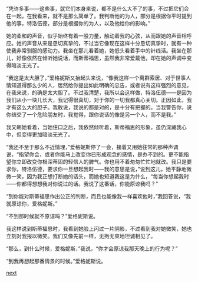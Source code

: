 
“凭许多事——这些事，就它们本身来说，都不是什么大不了的事，不过把它们合在一起，在我看来，就不是那么简单了。我判断他的为人，部分是根据你平时提到他的事，特洛伍德，部分是根据你的为人，以及他给你的影响。”

她的柔和的声音，似乎始终有着一股力量，触动着我的心弦，从而跟她的声音相呼应。她的声音从来是恳切真挚的，不过当它像现在这样十分恳切真挚时，就有一种使我非常驯服的感动力。我坐在那儿看着她，她低头看着手中的针线活。我坐在那儿，好像依然在倾听她说话，而斯蒂福思，虽然我非常爱戴他，却在她的声调中变得暗淡无光了。

“我这是太大胆了，”爱格妮斯又抬起头来说，“像我这样一个离群索居、对于世事人情知道得那么少的人，居然给你提出如此明确的忠告，或者说有这样强烈的意见，在我来说，的确是太大胆了。不过我清楚，我所以会这样做，特洛伍德——是因为我们从小一块儿长大，我记得很真切，对于你的一切我都真心关切。正因如此，我才有这么大的胆子。我敢说，我说的都是对的，是十分有把握的。当我警告你，说你结交了一个危险朋友时，我觉得，跟你说话的像是另一个人，而不是我。”

我又朝她看着，当她住口之后，我依然倾听着，斯蒂福思的形象，虽仍深藏我心中，但变得更加暗淡无光了。

“我还不至于那么不近情理，”爱格妮斯停了一会，接着又用她往常的那种声调说，“指望你会，或者你能马上改变你已形成观念的感情，是办不到的。更不能指望你立即改变你根深蒂固的轻信人的脾气。你也用不着匆匆忙忙地就改。我只是要求你，特洛伍德，要求你一旦想起我时——我的意思是说，”说到这儿，她平静地微微一笑，因为我正想打断她的话头，而她也知道我这是为什么，“每当你想起我时——你都得想想我对你说过的话。我说了这番话，你能原谅我吗？”

“到你能对斯蒂福思作出公正的判断，而且也能像我一样喜欢他时，”我回答说，“我就原谅你，爱格妮斯。”

“不到那时候就不原谅吗？”爱格妮斯说。

我这样说到斯蒂福思时，我看到她脸上闪过一片阴影，不过看到我对她微笑，她也立刻对我报以微笑。我们又像先前一样，无拘无束地坦诚相见了。

“那么，到什么时候，爱格妮斯，”我说，“你才会原谅我那天晚上的行为呢？”

“到我再想起那番情景的时候。”爱格妮斯说。

[next](page331)